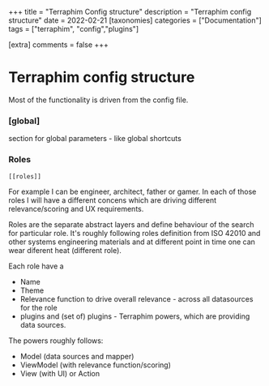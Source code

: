 +++
title = "Terraphim Config structure"
description = "Terraphim config structure"
date = 2022-02-21
[taxonomies]
categories = ["Documentation"]
tags = ["terraphim", "config","plugins"]

[extra]
comments = false
+++

# Terraphim config structure

Most of the functionality is driven from the config file.

### [global]

section for global parameters - like global shortcuts

### Roles  
```
[[roles]]
```
For example I can be engineer, architect, father or gamer. In each of those roles I will have a different concens which are driving different relevance/scoring and UX requirements. 

Roles are the separate abstract layers and define behaviour of the search for particular role. It's roughly following roles definition from ISO 42010 and other systems engineering materials and at different point in time one can wear diferent heat (different role). 

Each role have a 
* Name 
* Theme
* Relevance function to drive overall relevance - across all datasources for the role
* plugins 
and (set of) plugins - Terraphim powers, which are providing data sources. 

The powers roughly follows:

* Model (data sources and mapper)
* ViewModel (with relevance function/scoring)
* View (with UI) or Action

